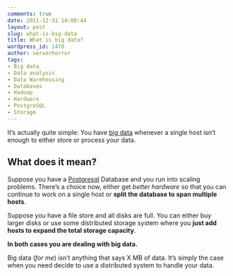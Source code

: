 ```yaml
---
comments: true
date: 2011-12-31 14:00:44
layout: post
slug: what-is-big-data
title: What is big data?
wordpress_id: 1470
author: serverhorror
tags:
- Big data
- Data analysis
- Data Warehousing
- Databases
- Hadoop
- Hardware
- PostgreSQL
- Storage
---
```


It’s actually quite simple: You have [big
data](http://en.wikipedia.org/wiki/Big_data) whenever a single host isn’t
enough to either store or process your data.

What does it mean?
------------------


Suppose you have a [Postgresql](http://en.wikipedia.org/wiki/PostgreSQL)
Database and you run into scaling problems. There’s a choice now, either get
_better hardware_ so that you can continue to work on a single host or
**split the database to span multiple hosts**.

Suppose you have a file store and all disks are full. You can either buy
larger disks or use some distributed storage system where you **just add
hosts to expand the total storage capacity**.

**In both cases you are dealing with big data.**

Big data (_for me_) isn’t anything that says X MB of data. It’s simply the
case when you need decide to use a distributed system to handle your data.

